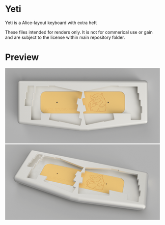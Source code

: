 # Yeti
Yeti is a Alice-layout keyboard with extra heft

These files intended for renders only. It is not for commerical use or gain and are subject to the license within main repository folder.

# Preview
![](Yeti1.png)
![](Yeti2.png)
